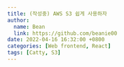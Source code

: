 ```yaml
---
title: (작성중) AWS S3 쉽게 사용하자
author:
  name: Bean
  link: https://github.com/beanie00
date: 2022-04-16 16:32:00 +0800
categories: [Web frontend, React]
tags: [Catty, S3]
---
```

